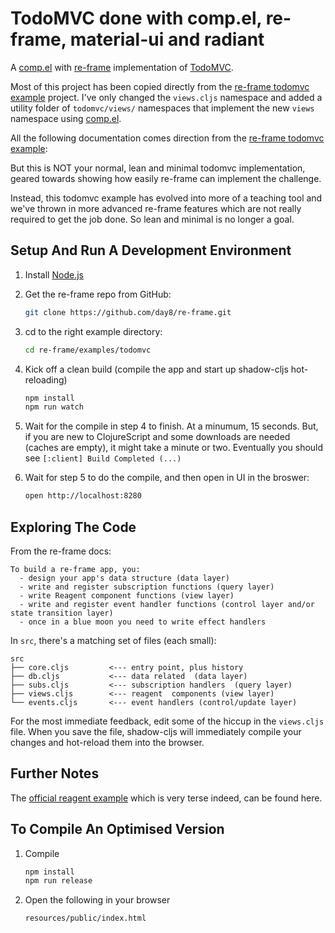 # TodoMVC done with comp.el, re-frame, material-ui and radiant

A [comp.el](https://github.com/johnmn3/comp.el) with [re-frame](https://github.com/day8/re-frame) implementation of [TodoMVC](http://todomvc.com/).

Most of this project has been copied directly from the [re-frame todomvc example](https://github.com/day8/re-frame/tree/master/examples/todomvc) project. I've only changed the `views.cljs` namespace and added a utility folder of `todomvc/views/` namespaces that implement the new `views` namespace using [comp.el](https://github.com/johnmn3/comp.el).


All the following documentation comes direction from the [re-frame todomvc example](https://github.com/day8/re-frame/tree/master/examples/todomvc):

But this is NOT your normal, lean and minimal todomvc implementation, 
geared towards showing how easily re-frame can implement the challenge.
 
Instead, this todomvc example has evolved into more of a teaching tool 
and we've thrown in more advanced re-frame features which are not 
really required to get the job done. So lean and minimal is no longer a goal. 

## Setup And Run A Development Environment

1. Install [Node.js](https://nodejs.org/en/)

2. Get the re-frame repo from GitHub:
   ```sh
   git clone https://github.com/day8/re-frame.git
   ```

3. cd to the right example directory:
   ```sh
   cd re-frame/examples/todomvc
   ```

4. Kick off a clean build (compile the app and start up shadow-cljs hot-reloading)
   ```sh
   npm install
   npm run watch
   ```

5. Wait for the compile in step 4 to finish. At a minumum, 15 seconds. But, if you are new to ClojureScript and some downloads are needed (caches are empty), it might take a minute or two. Eventually you should see `[:client] Build Completed (...)`

6. Wait for step 5 to do the compile, and then open in UI in the broswer:
   ```sh
   open http://localhost:8280
   ```

## Exploring The Code

From the re-frame docs:
```
To build a re-frame app, you:
  - design your app's data structure (data layer)
  - write and register subscription functions (query layer)
  - write Reagent component functions (view layer)
  - write and register event handler functions (control layer and/or state transition layer)
  - once in a blue moon you need to write effect handlers
```

In `src`, there's a matching set of files (each small):
```
src
├── core.cljs         <--- entry point, plus history
├── db.cljs           <--- data related  (data layer)
├── subs.cljs         <--- subscription handlers  (query layer)
├── views.cljs        <--- reagent  components (view layer)
└── events.cljs       <--- event handlers (control/update layer)
```

For the most immediate feedback, edit some of the hiccup in the `views.cljs` file. When 
you save the file, shadow-cljs will immediately compile your changes and hot-reload them into the browser. 


## Further Notes

The [official reagent example](https://github.com/reagent-project/reagent/tree/master/examples/todomvc) which is very terse indeed, can be found here.


## To Compile An Optimised Version

1. Compile
   ```sh
   npm install
   npm run release
   ```

2. Open the following in your browser
   ```sh
   resources/public/index.html
   ```